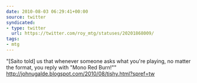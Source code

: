 ```yaml
---
date: 2010-08-03 06:29:41+00:00
source: twitter
syndicated:
- type: twitter
  url: https://twitter.com/roy_mtg/statuses/20201868009/
tags:
- mtg
---
```


"[Saito told] us that whenever someone asks what you're playing, no matter the format, you reply with "Mono Red Burn!"" http://johnugalde.blogspot.com/2010/08/tishy.html?spref=tw